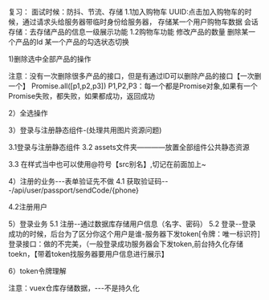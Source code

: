 复习：
面试时候：防抖、节流、存储
1.1加入购物车
UUID:点击加入购物车的时候，通过请求头给服务器带临时身份给服务器，
存储某一个用户购物车数据
会话存储：去存储产品的信息一级展示功能
1.2购物车功能
修改产品的数量
删除某一个产品的Id
某一个产品的勾选状态切换


1)删除选中全部产品的操作

注意：没有一次删除很多产品的接口，但是有通过ID可以删除产品的接口【一次删一个】
Promise.all([p1,p2,p3])
P1,P2,P3：每一个都是Promise对象,如果有一个Promise失败，都失败，如果都成功，返回成功

2）全选操作

3）登录与注册静态组件-(处理共用图片资源问题)

3.1登录与注册静态组件
3.2 assets文件夹————放置全部组件公共静态资源

3.3 在样式当中也可以使用@符号【src别名】,切记在前面加上~

4）注册的业务---表单验证先不做
4.1 获取验证码---/api/user/passport/sendCode/{phone}
<!-- /api/user/passport/sendCode/{phone} -->
4.2注册用户

5）登录业务
5.1 注册--通过数据库存储用户信息（名字、密码）
5.2 登录--登录成功的时候，后台为了区分你这个用户是谁-服务器下发token[令牌：唯一标识符]
登录接口：做的不完美，（一般登录成功服务器会下发token,前台持久化存储toekn，【带着token找服务器要用户信息进行展示】


6）token令牌理解

注意：vuex仓库存储数据，---不是持久化
